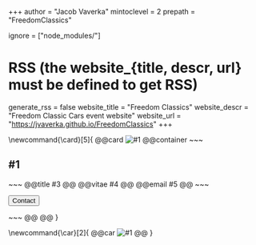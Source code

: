 +++
author = "Jacob Vaverka"
mintoclevel = 2
prepath = "FreedomClassics"

ignore = ["node_modules/"]

# RSS (the website_{title, descr, url} must be defined to get RSS)
generate_rss = false
website_title = "Freedom Classics"
website_descr = "Freedom Classic Cars event website"
website_url   = "https://jvaverka.github.io/FreedomClassics"
+++

\newcommand{\card}[5]{
  @@card
    ![#1](/assets/team/!#2.jpg)
    @@container
      ~~~
      <h2>#1</h2>
      ~~~
      @@title #3 @@
      @@vitae #4 @@
      @@email #5 @@
      ~~~
      <p><button class="button">Contact</button></p>
      ~~~
    @@
  @@
}

\newcommand{\car}[2]{
    @@car
       ![#1](/inventory/!#2.jpg)
    @@
}
